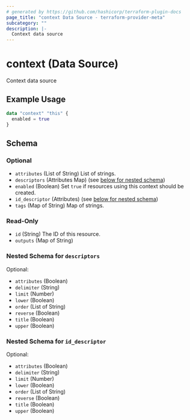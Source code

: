 ```yaml
---
# generated by https://github.com/hashicorp/terraform-plugin-docs
page_title: "context Data Source - terraform-provider-meta"
subcategory: ""
description: |-
  Context data source
---
```


# context (Data Source)

Context data source

## Example Usage

```terraform
data "context" "this" {
  enabled = true
}
```

<!-- schema generated by tfplugindocs -->
## Schema

### Optional

- `attributes` (List of String) List of strings.
- `descriptors` (Attributes Map) (see [below for nested schema](#nestedatt--descriptors))
- `enabled` (Boolean) Set `true` if resources using this context should be created.
- `id_descriptor` (Attributes) (see [below for nested schema](#nestedatt--id_descriptor))
- `tags` (Map of String) Map of strings.

### Read-Only

- `id` (String) The ID of this resource.
- `outputs` (Map of String)

<a id="nestedatt--descriptors"></a>
### Nested Schema for `descriptors`

Optional:

- `attributes` (Boolean)
- `delimiter` (String)
- `limit` (Number)
- `lower` (Boolean)
- `order` (List of String)
- `reverse` (Boolean)
- `title` (Boolean)
- `upper` (Boolean)


<a id="nestedatt--id_descriptor"></a>
### Nested Schema for `id_descriptor`

Optional:

- `attributes` (Boolean)
- `delimiter` (String)
- `limit` (Number)
- `lower` (Boolean)
- `order` (List of String)
- `reverse` (Boolean)
- `title` (Boolean)
- `upper` (Boolean)


